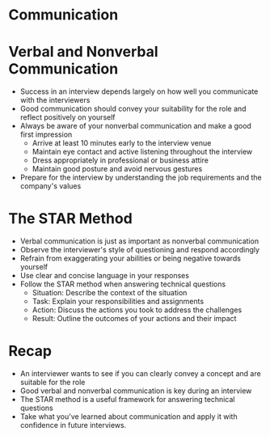 # Communication

# ****Verbal and Nonverbal Communication****

- Success in an interview depends largely on how well you communicate with the interviewers
- Good communication should convey your suitability for the role and reflect positively on yourself
- Always be aware of your nonverbal communication and make a good first impression
    - Arrive at least 10 minutes early to the interview venue
    - Maintain eye contact and active listening throughout the interview
    - Dress appropriately in professional or business attire
    - Maintain good posture and avoid nervous gestures
- Prepare for the interview by understanding the job requirements and the company's values

# ****The STAR Method****

- Verbal communication is just as important as nonverbal communication
- Observe the interviewer's style of questioning and respond accordingly
- Refrain from exaggerating your abilities or being negative towards yourself
- Use clear and concise language in your responses
- Follow the STAR method when answering technical questions
    - Situation: Describe the context of the situation
    - Task: Explain your responsibilities and assignments
    - Action: Discuss the actions you took to address the challenges
    - Result: Outline the outcomes of your actions and their impact

# ****Recap****

- An interviewer wants to see if you can clearly convey a concept and are suitable for the role
- Good verbal and nonverbal communication is key during an interview
- The STAR method is a useful framework for answering technical questions
- Take what you've learned about communication and apply it with confidence in future interviews.